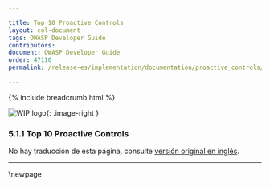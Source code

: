 ```yaml
---

title: Top 10 Proactive Controls
layout: col-document
tags: OWASP Developer Guide
contributors:
document: OWASP Developer Guide
order: 47110
permalink: /release-es/implementation/documentation/proactive_controls/

---
```


{% include breadcrumb.html %}

<style type="text/css">
.image-right {
  height: 180px;
  display: block;
  margin-left: auto;
  margin-right: auto;
  float: right;
}
</style>

![WIP logo](../../../assets/images/dg_wip.png "Work in progress"){: .image-right }

### 5.1.1 Top 10 Proactive Controls

No hay traducción de esta página, consulte [versión original en inglés][release070101].

----

[release070101]: https://github.com/OWASP/www-project-developer-guide/blob/main/release/07-implementation/01-documentation/01-proactive-controls.md

\newpage
